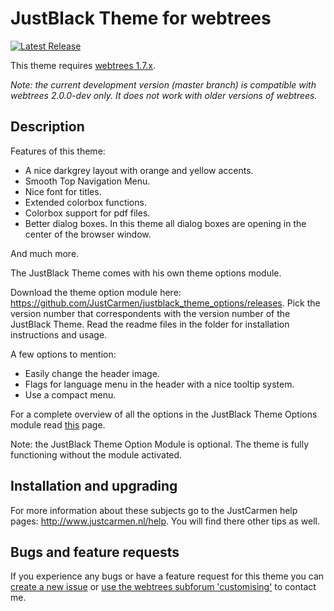 JustBlack Theme for webtrees
============================
[![Latest Release](https://img.shields.io/github/release/JustCarmen/justblack.svg)](https://github.com/JustCarmen/justblack/releases/latest)

This theme requires [webtrees 1.7.x](https://github.com/fisharebest/webtrees).

*Note: the current development version (master branch) is compatible with webtrees 2.0.0-dev only. It does not work with older versions of webtrees.*

Description
-----------
Features of this theme:
* A nice darkgrey layout with orange and yellow accents.
* Smooth Top Navigation Menu.
* Nice font for titles.
* Extended colorbox functions.
* Colorbox support for pdf files.
* Better dialog boxes. In this theme all dialog boxes are opening in the center of the browser window.

And much more.    

The JustBlack Theme comes with his own theme options module.

Download the theme option module here: https://github.com/JustCarmen/justblack_theme_options/releases.
Pick the version number that correspondents with the version number of the JustBlack Theme. Read the readme files in the folder for installation instructions and usage.

A few options to mention:
* Easily change the header image.
* Flags for language menu in the header with a nice tooltip system.
* Use a compact menu.

For a complete overview of all the options in the JustBlack Theme Options module read [this](https://github.com/JustCarmen/justblack_theme_options) page.

Note: the JustBlack Theme Option Module is optional. The theme is fully functioning without the module activated.

Installation and upgrading
--------------------------
For more information about these subjects go to the JustCarmen help pages: http://www.justcarmen.nl/help. You will find there other tips as well.

Bugs and feature requests
-------------------------
If you experience any bugs or have a feature request for this theme you can [create a new issue](https://github.com/JustCarmen/justblack/issues?state=open) or [use the webtrees subforum 'customising'](http://www.webtrees.net/index.php/en/forum/4-customising) to contact me.
